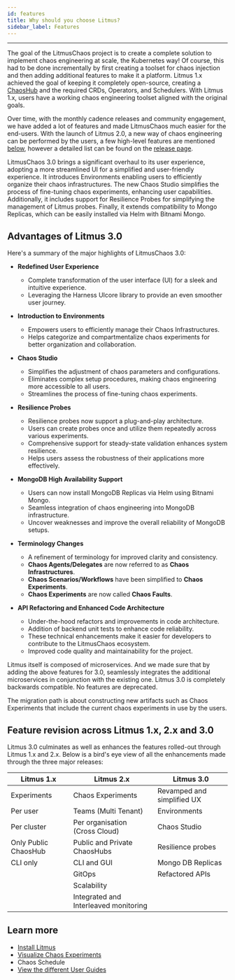 ```yaml
---
id: features
title: Why should you choose Litmus?
sidebar_label: Features
---
```


---

The goal of the LitmusChaos project is to create a complete solution to implement chaos engineering at scale, the Kubernetes way! Of course, this had to be done incrementally by first creating a toolset for chaos injection and then adding additional features to make it a platform. Litmus 1.x achieved the goal of keeping it completely open-source, creating a [ChaosHub](../concepts/chaoshub.md) and the required CRDs, Operators, and Schedulers. With Litmus 1.x, users have a working chaos engineering toolset aligned with the original goals.

Over time, with the monthly cadence releases and community engagement, we have added a lot of features and made LitmusChaos much easier for the end-users. With the launch of Litmus 2.0, a new way of chaos engineering can be performed by the users, a few high-level features are mentioned [below](features.md#advantages-of-litmus-20), however a detailed list can be found on the [release page](https://github.com/litmuschaos/litmus/releases).

LitmusChaos 3.0 brings a significant overhaul to its user experience, adopting a more streamlined UI for a simplified and user-friendly experience. It introduces Environments enabling users to efficiently organize their chaos infrastructures. The new Chaos Studio simplifies the process of fine-tuning chaos experiments, enhancing user capabilities. Additionally, it includes support for Resilience Probes for simplifying the management of Litmus probes. Finally, it extends compatibility to Mongo Replicas, which can be easily installed via Helm with Bitnami Mongo.

## Advantages of Litmus 3.0

Here's a summary of the major highlights of LitmusChaos 3.0:
- **Redefined User Experience**
  - Complete transformation of the user interface (UI) for a sleek and intuitive experience.
  - Leveraging the Harness UIcore library to provide an even smoother user journey.

- **Introduction to Environments**
  - Empowers users to efficiently manage their Chaos Infrastructures.
  - Helps categorize and compartmentalize chaos experiments for better organization and collaboration.

- **Chaos Studio**
  - Simplifies the adjustment of chaos parameters and configurations.
  - Eliminates complex setup procedures, making chaos engineering more accessible to all users.
  - Streamlines the process of fine-tuning chaos experiments.

- **Resilience Probes**
  - Resilience probes now support a plug-and-play architecture.
  - Users can create probes once and utilize them repeatedly across various experiments.
  - Comprehensive support for steady-state validation enhances system resilience.
  - Helps users assess the robustness of their applications more effectively.

- **MongoDB High Availability Support**
  - Users can now install MongoDB Replicas via Helm using Bitnami Mongo.
  - Seamless integration of chaos engineering into MongoDB infrastructure.
  - Uncover weaknesses and improve the overall reliability of MongoDB setups.

- **Terminology Changes**
  - A refinement of terminology for improved clarity and consistency.
  - **Chaos Agents/Delegates** are now referred to as **Chaos Infrastructures**.
  - **Chaos Scenarios/Workflows** have been simplified to **Chaos Experiments**.
  - **Chaos Experiments** are now called **Chaos Faults**.

- **API Refactoring and Enhanced Code Architecture**
  - Under-the-hood refactors and improvements in code architecture.
  - Addition of backend unit tests to enhance code reliability.
  - These technical enhancements make it easier for developers to contribute to the LitmusChaos ecosystem.
  - Improved code quality and maintainability for the project.

Litmus itself is composed of microservices. And we made sure that by adding the above features for 3.0, seamlessly integrates the additional microservices in conjunction with the existing one. Litmus 3.0 is completely backwards compatible. No features are deprecated.

The migration path is about constructing new artifacts such as Chaos Experiments that include the current chaos experiments in use by the users.

## Feature revision across Litmus 1.x, 2.x and 3.0

Litmus 3.0 culminates as well as enhances the features rolled-out through Litmus 1.x and 2.x. Below is a bird's eye view of all the enhancements made through the three major releases:

| Litmus 1.x           | Litmus 2.x                            | Litmus 3.0                 |
| -------------------- | ------------------------------------- | -------------------------- |
| Experiments          | Chaos Experiments                     | Revamped and simplified UX |
| Per user             | Teams (Multi Tenant)                  | Environments               |
| Per cluster          | Per organisation (Cross Cloud)        | Chaos Studio               |
| Only Public ChaosHub | Public and Private ChaosHubs          | Resilience probes          |
| CLI only             | CLI and GUI                           | Mongo DB Replicas          |
|                      | GitOps                                | Refactored APIs            |
|                      | Scalability                           |                            |
|                      | Integrated and Interleaved monitoring |                            |

## Learn more
- [Install Litmus](../getting-started/installation.md)
- [Visualize Chaos Experiments](../concepts/visualize-experiment.md)
- Chaos Schedule
- [View the different User Guides](../user-guides/overview.md)
